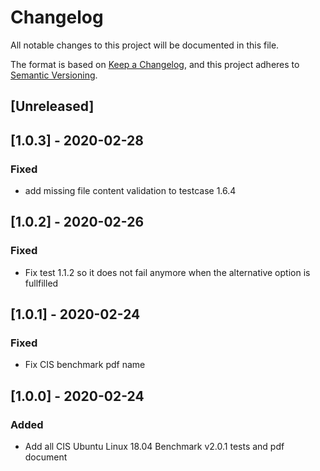 # Changelog
All notable changes to this project will be documented in this file.

The format is based on [Keep a Changelog](https://keepachangelog.com/en/1.0.0/),
and this project adheres to [Semantic Versioning](https://semver.org/spec/v2.0.0.html).

## [Unreleased]

## [1.0.3] - 2020-02-28
### Fixed
- add missing file content validation to testcase 1.6.4

## [1.0.2] - 2020-02-26
### Fixed
- Fix test 1.1.2 so it does not fail anymore when the alternative option is fullfilled

## [1.0.1] - 2020-02-24
### Fixed
- Fix CIS benchmark pdf name

## [1.0.0] - 2020-02-24
### Added
- Add all CIS Ubuntu Linux 18.04 Benchmark v2.0.1 tests and pdf document
